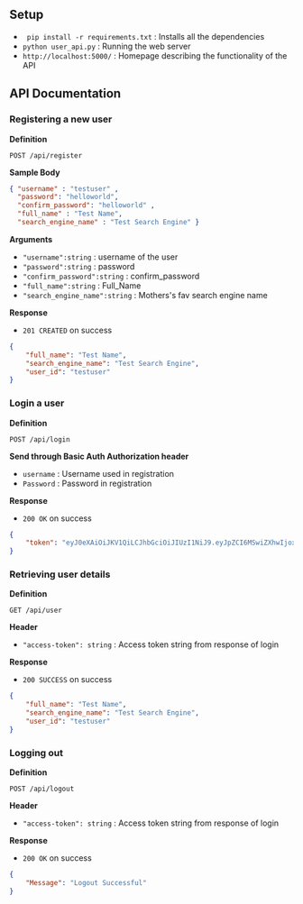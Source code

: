 ## Setup 

- ` pip install -r requirements.txt` : Installs all the dependencies
- `python user_api.py` : Running the web server
- `http://localhost:5000/` : Homepage describing the functionality of the API 

## API Documentation
### Registering a new user

**Definition**

`POST /api/register`

**Sample Body**

```json
{ "username" : "testuser" ,
  "password": "helloworld",
  "confirm_password": "helloworld" ,
  "full_name" : "Test Name",
  "search_engine_name" : "Test Search Engine" }
```
**Arguments**


- `"username":string` : username of the user
- `"password":string` : password 
- `"confirm_password":string` : confirm_password
- `"full_name":string` : Full_Name
- `"search_engine_name":string` : Mothers's fav  search engine name

**Response**

- `201 CREATED` on success

```json
{
    "full_name": "Test Name",
    "search_engine_name": "Test Search Engine",
    "user_id": "testuser"
}
```

### Login a user

**Definition**

`POST /api/login`

**Send through Basic Auth Authorization header**

- `username` : Username used in registration 
- `Password` : Password  in registration


**Response**

- `200 OK` on success

```json
{
    "token": "eyJ0eXAiOiJKV1QiLCJhbGciOiJIUzI1NiJ9.eyJpZCI6MSwiZXhwIjoxNjA1NTkzNjkyfQ.rFhD0f6y8aCpIoTWp1vQHSNmhvrCpM-PZKmQ7gqAJ7s"
}
```

### Retrieving user details

**Definition**

`GET /api/user`


**Header**


- `"access-token": string` : Access token string from response of login


**Response**

- `200 SUCCESS` on success

```json
{
    "full_name": "Test Name",
    "search_engine_name": "Test Search Engine",
    "user_id": "testuser"
}
```

### Logging out 

**Definition**

`POST /api/logout`

**Header**

- `"access-token": string` : Access token string from response of login



**Response**

- `200 OK` on success

```json
{
    "Message": "Logout Successful"
}
```
